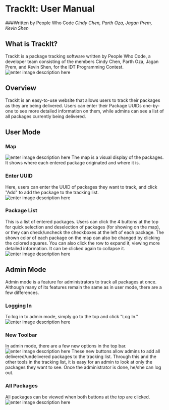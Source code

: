 TrackIt: User Manual
===================
###Written by People Who Code
<i>
Cindy Chen, Parth Oza, Jagan Prem, Kevin Shen
</i>

## What is TrackIt? ##
TrackIt is a package tracking software written by People Who Code, a developer team consisting of the members Cindy Chen, Parth Oza, Jagan Prem, and Kevin Shen, for the IDT Programming Contest.
​
![enter image description here](https://www.dropbox.com/s/qqku9w635p2h6br/Screenshot%202016-02-12%2019.47.42.png?raw=1)
## Overview ##
TrackIt is an easy-to-use website that allows users to track their packages as they are being delivered. Users can enter their Package UUIDs one-by-one to see more detailed information on them, while admins can see a list of all packages currently being delivered. 
​
## User Mode ##
### Map ###
![enter image description here](https://www.dropbox.com/s/z333xxjjowhrd6g/Screenshot%202016-02-11%2020.59.20.png?raw=1)
The map is a visual display of the packages. It shows where each entered package originated and where it is.
​
### Enter UUID ###
Here, users can enter the UUID of packages they want to track, and click "Add" to add the package to the tracking list.
 ![enter image description here](https://www.dropbox.com/s/l5z9bxa92a2tr0w/uuidonly.png?raw=1)
### Package List ###
This is a list of entered packages. Users can click the 4 buttons at the top for quick selection and deselection of packages (for showing on the map), or they can check/uncheck the checkboxes at the left of each package. The shown color of each package on the map can also be changed by clicking the colored squares. You can also click the row to expand it, viewing more detailed information. It can be clicked again to collapse it.
![enter image description here](https://www.dropbox.com/s/7tcqq56837sjfn9/Screenshot%202016-02-12%2021.30.36.png?raw=1)
​
## Admin Mode ##
Admin mode is a feature for administrators to track all packages at once. Although many of its features remain the same as in user mode, there are a few differences.
​
### Logging In ###
To log in to admin mode, simply go to the top and click "Log In."
![enter image description here](https://www.dropbox.com/s/dl7t7b88xj76tsk/notloggedin.png?raw=1)
### New Toolbar ###
In admin mode, there are a few new options in the top bar.
![enter image description here](https://www.dropbox.com/s/qt4zjbyq9kbpz67/admintoolbar.png?raw=1)
These new buttons allow admins to add all delivered/undelivered packages to the tracking list. Through this and the other tools in the tracking list, it is easy for an admin to look at only the packages they want to see. Once the administrator is done, he/she can log out.
​
### All Packages ###
All packages can be viewed when both buttons at the top are clicked.
![enter image description here](https://www.dropbox.com/s/vunkp8t030fkesg/Screenshot%202016-02-12%2019.56.43.png?raw=1)
